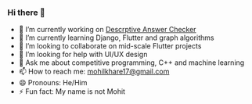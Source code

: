 ### Hi there 👋

- 🔭 I’m currently working on <a href="https://github.com/mohilkhare1708/descriptiveAnswerChecker">Descrptive Answer Checker</a>
- 🌱 I’m currently learning Django, Flutter and graph algorithms
- 👯 I’m looking to collaborate on mid-scale Flutter projects
- 🤔 I’m looking for help with UI/UX design
- 💬 Ask me about competitive programming, C++ and machine learning
- 📫 How to reach me: mohilkhare17@gmail.com
- 😄 Pronouns: He/Him
- ⚡ Fun fact: My name is not Mohit
